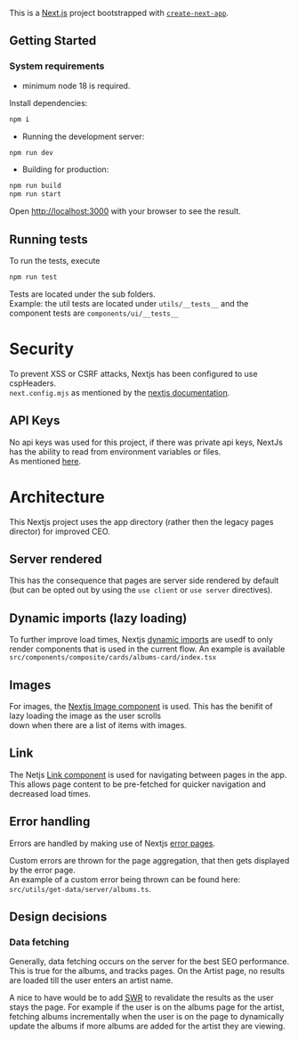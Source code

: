 This is a [Next.js](https://nextjs.org/) project bootstrapped with [`create-next-app`](https://github.com/vercel/next.js/tree/canary/packages/create-next-app).

## Getting Started

### System requirements
- minimum node 18 is required.

Install dependencies:  
```bash
npm i
```

- Running the development server:
```bash
npm run dev
```

- Building for production:
```bash
npm run build
npm run start
```

Open [http://localhost:3000](http://localhost:3000) with your browser to see the result.

## Running tests
To run the tests, execute 
```bash
npm run test
```
Tests are located under the sub folders.  
Example: the util tests are located under `utils/__tests__` and the component tests are `components/ui/__tests__`

# Security
To prevent XSS or CSRF attacks, Nextjs has been configured to use cspHeaders.  
`next.config.mjs` as mentioned by the [nextjs documentation](https://nextjs.org/docs/app/building-your-application/configuring/content-security-policy#without-nonces).

## API Keys
No api keys was used for this project, if there was private api keys, NextJs has the ability to read from environment variables or files.  
As mentioned [here](https://nextjs.org/docs/app/building-your-application/configuring/environment-variables).

# Architecture
This Nextjs project uses the app directory (rather then the legacy pages director) for improved CEO. 

## Server rendered 
This has the consequence that pages are server side rendered by default (but can be opted out by using the 
`use client` or `use server` directives).

## Dynamic imports (lazy loading)
To further improve load times, Nextjs [dynamic imports](https://nextjs.org/docs/pages/building-your-application/optimizing/lazy-loading#nextdynamic) are usedf to only render components that is used in the current flow.
An example is available `src/components/composite/cards/albums-card/index.tsx`

## Images
For images, the [Nextjs Image component](https://nextjs.org/docs/app/building-your-application/optimizing/images) is used. This has the benifit of lazy loading the image as the user scrolls  
down when there are a list of items with images.

## Link
The Netjs [Link component](https://nextjs.org/docs/pages/api-reference/components/link) is used for navigating between pages in the app.  
This allows page content to be pre-fetched for quicker navigation and decreased load times.

## Error handling
Errors are handled by making use of Nextjs [error pages](https://nextjs.org/docs/app/building-your-application/routing/error-handling).

Custom errors are thrown for the page aggregation, that then gets displayed by the error page.  
An example of a custom error being thrown can be found here: `src/utils/get-data/server/albums.ts`.

## Design decisions
### Data fetching
Generally, data fetching occurs on the server for the best SEO performance. This is true for the albums, and tracks pages. On the Artist page, no results are loaded till the user enters an artist name.  

A nice to have would be to add [SWR](https://swr.vercel.app/) to revalidate the results as the user stays the page.
For example if the user is on the albums page for the artist, fetching albums incrementally when the user is on the page to dynamically
update the albums if more albums are added for the artist they are viewing.
